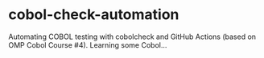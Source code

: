 # cobol-check-automation
Automating COBOL testing with cobolcheck and GitHub Actions (based on OMP Cobol Course #4).
Learning some Cobol...
